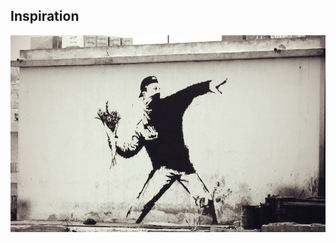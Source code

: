 Inspiration
------------------------
<p align="center">
  <img src="https://github.com/agileseph/automated-testing-concepts/raw/master/nutshell/utility/TestSystemStates/BanksyFlowersStrike.jpg" alt="Inspiration"/>
</p>
